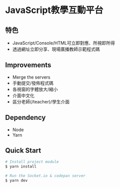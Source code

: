 # JavaScript教學互動平台

## 特色
 - JavaScript/Console/HTML可立即對應、所視即所得
 - 透過網址立即分享、現場廣播教師示範程式碼

## Improvements
 -	Merge the servers
 - 手動提交/發佈程式碼
 - 各視窗的字體放大/縮小
 - 介面中文化
 - 區分老師(/teacher)/學生介面 

## Dependency

- Node 
- Yarn

## Quick Start

```sh
# Install project module
$ yarn install
 
# Run the Socket.io & codepan server
$ yarn dev
```
